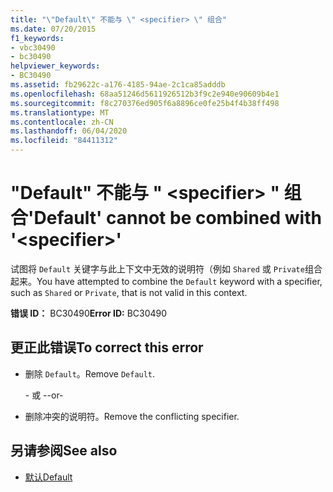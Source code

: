 ```yaml
---
title: "\"Default\" 不能与 \" <specifier> \" 组合"
ms.date: 07/20/2015
f1_keywords:
- vbc30490
- bc30490
helpviewer_keywords:
- BC30490
ms.assetid: fb29622c-a176-4185-94ae-2c1ca85adddb
ms.openlocfilehash: 68aa51246d5611926512b3f9c2e940e90609b4e1
ms.sourcegitcommit: f8c270376ed905f6a8896ce0fe25b4f4b38ff498
ms.translationtype: MT
ms.contentlocale: zh-CN
ms.lasthandoff: 06/04/2020
ms.locfileid: "84411312"
---
```

# <a name="default-cannot-be-combined-with-specifier"></a><span data-ttu-id="f90ad-102">"Default" 不能与 " \<specifier> " 组合</span><span class="sxs-lookup"><span data-stu-id="f90ad-102">'Default' cannot be combined with '\<specifier>'</span></span>
<span data-ttu-id="f90ad-103">试图将 `Default` 关键字与此上下文中无效的说明符（例如 `Shared` 或 `Private`组合起来。</span><span class="sxs-lookup"><span data-stu-id="f90ad-103">You have attempted to combine the `Default` keyword with a specifier, such as `Shared` or `Private`, that is not valid in this context.</span></span>  
  
 <span data-ttu-id="f90ad-104">**错误 ID：** BC30490</span><span class="sxs-lookup"><span data-stu-id="f90ad-104">**Error ID:** BC30490</span></span>  
  
## <a name="to-correct-this-error"></a><span data-ttu-id="f90ad-105">更正此错误</span><span class="sxs-lookup"><span data-stu-id="f90ad-105">To correct this error</span></span>  
  
- <span data-ttu-id="f90ad-106">删除 `Default`。</span><span class="sxs-lookup"><span data-stu-id="f90ad-106">Remove `Default`.</span></span>  
  
     <span data-ttu-id="f90ad-107">\- 或 -</span><span class="sxs-lookup"><span data-stu-id="f90ad-107">-or-</span></span>  
  
- <span data-ttu-id="f90ad-108">删除冲突的说明符。</span><span class="sxs-lookup"><span data-stu-id="f90ad-108">Remove the conflicting specifier.</span></span>  
  
## <a name="see-also"></a><span data-ttu-id="f90ad-109">另请参阅</span><span class="sxs-lookup"><span data-stu-id="f90ad-109">See also</span></span>

- [<span data-ttu-id="f90ad-110">默认</span><span class="sxs-lookup"><span data-stu-id="f90ad-110">Default</span></span>](../language-reference/modifiers/default.md)

